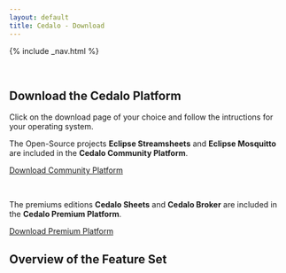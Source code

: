 ```yaml
---
layout: default
title: Cedalo - Download
---
```


<section id="banner" class="banner" role="banner">
<!-- leave unchanged from here  --> 
    {% include _nav.html %}      
    <div class="container-fluid">
        <div class="row flex-start" class="align-items: flex-start;">
            <div class="col-md-12">
                <div class="banner-spacer">
                    <p>&nbsp;</p>
                </div>
            </div>
<!-- until here for nav menus to work smoothly  -->
            <div class="download">
                <h1 class="section-header">Download the Cedalo Platform</h1>
                <div class="col-md-10 col-md-offset-1 text-center download-intro">
                    <p>Click on the download page of your choice and follow the intructions for your operating system.</p>
                    <p>The Open-Source projects <b>Eclipse Streamsheets</b> and <b>Eclipse Mosquitto</b> are included in the <b>Cedalo Community Platform</b>.</p>
                    <p><a href="#" class="btn btn-large" style="width:300px">Download Community Platform</a></p>
                    <p>&nbsp;</p>
                    <p>The premiums editions <b>Cedalo Sheets</b> and <b>Cedalo Broker</b> are included in the <b>Cedalo Premium Platform</b>.</p>
                    <p><a href="#" class="btn btn-large" style="width:300px">Download Premium Platform</a></p>
                </div> 
            </div>
        </div>
    </div>
</section><!-- banner -->

<section id="products" class="products section">
    <div class="container-fluid">
        <div class="row no-padding">
            <div class="col-lg-8 col-md-10 col-sm-12 col-xs-12 col-lg-offset-2 col-md-offset-1">  
                <div class="products-box text-center">
                    <h1>Overview of the Feature Set</h1>
                    <p>&nbsp;</p>
                    <p>&nbsp;</p>
                    <p>&nbsp;</p>
                    <p>&nbsp;</p>
                    <p>&nbsp;</p>
                    <p>&nbsp;</p>
                    <p>&nbsp;</p>
                    <p>&nbsp;</p>
                </div>
            </div>
        </div>
    </div>
</section>



